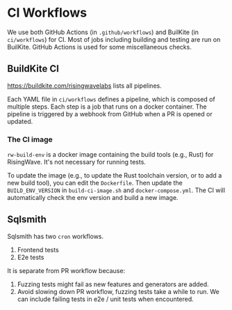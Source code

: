 # CI Workflows

We use both GitHub Actions (in `.github/workflows`) and BuilKite (in `ci/workflows`) for CI. Most of jobs including building and testing are run on BuilKite. GitHub Actions is used for some miscellaneous checks.

## BuildKite CI

https://buildkite.com/risingwavelabs lists all pipelines.

Each YAML file in `ci/workflows` defines a pipeline, which is composed of multiple steps. Each step is a job that runs on a docker container. The pipeline is triggered by a webhook from GitHub when a PR is opened or updated.

### The CI image

`rw-build-env` is a docker image containing the build tools (e.g., Rust) for RisingWave. It's not necessary for running tests.

To update the image (e.g., to update the Rust toolchain version, or to add a new build tool), you can edit the `Dockerfile`. Then update the `BUILD_ENV_VERSION` in `build-ci-image.sh` and `docker-compose.yml`. The CI will automatically check the env version and build a new image.

## Sqlsmith

Sqlsmith has two `cron` workflows.
1. Frontend tests
2. E2e tests

It is separate from PR workflow because:
1. Fuzzing tests might fail as new features and generators are added.
2. Avoid slowing down PR workflow, fuzzing tests take a while to run.
   We can include failing tests in e2e / unit tests when encountered.
